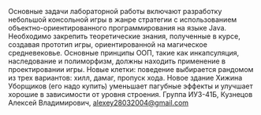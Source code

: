 Основные задачи лабораторной работы включают разработку небольшой консольной игры в жанре стратегии с использованием объектно-ориентированного программирования на языке Java. Необходимо закрепить теоретические знания, полученные в курсе, создавая прототип игры, ориентированной на магическое средневековье. Основные принципы ООП, такие как инкапсуляция, наследование и полиморфизм, должны находить применение в проектировании игры.
Новые клетки: поведение выбирается рандомом из трех вариантов: хилл, дамаг, пропуск хода. Новое здание Хижина Уборщиков (его надо купить) уменьшает пагубные эффекты и улучшает хорошие в зависимости от уровня строения. 
Группа ИУ3-41Б, Кузнецов Алексей Владимирович, alexey28032004@gmail.com
